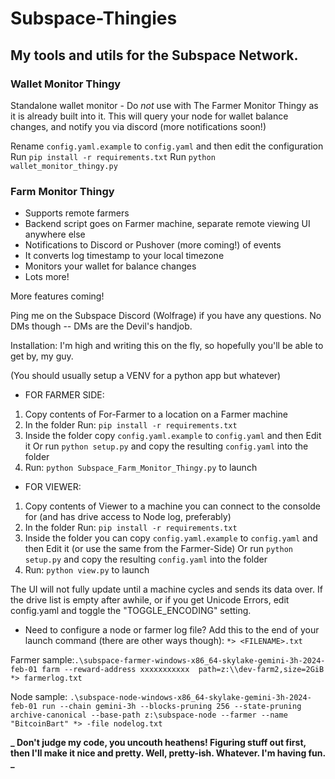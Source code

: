 # Subspace-Thingies

## My tools and utils for the Subspace Network.

### Wallet Monitor Thingy ###
Standalone wallet monitor - Do *not* use with The Farmer Monitor Thingy as it is already built into it.
This will query your node for wallet balance changes, and notify you via discord (more notifications soon!)

Rename `config.yaml.example` to `config.yaml` and then edit the configuration
Run `pip install -r requirements.txt`
Run `python wallet_monitor_thingy.py`


### Farm Monitor Thingy

- Supports remote farmers
- Backend script goes on Farmer machine, separate remote viewing UI anywhere else
- Notifications to Discord or Pushover (more coming!) of events
- It converts log timestamp to your local timezone
- Monitors your wallet for balance changes
- Lots more!

More features coming!

Ping me on the Subspace Discord (Wolfrage) if you have any questions. No DMs though -- DMs are the Devil's handjob.

Installation:
I'm high and writing this on the fly, so hopefully you'll be able to get by, my guy.

(You should usually setup a VENV for a python app but whatever)

* FOR FARMER SIDE:
1. Copy contents of For-Farmer to a location on a Farmer machine
2. In the folder Run: `pip install -r requirements.txt`
3. Inside the folder copy `config.yaml.example` to `config.yaml` and then Edit it
   Or run `python setup.py` and copy the resulting `config.yaml` into the folder
4. Run: `python Subspace_Farm_Monitor_Thingy.py` to launch


* FOR VIEWER:
1. Copy contents of Viewer to a machine you can connect to the consolde for (and has drive access to Node log, preferably)
2. In the folder Run: `pip install -r requirements.txt`
3. Inside the folder you can copy `config.yaml.example` to `config.yaml` and then Edit it (or use the same from the Farmer-Side)
   Or run `python setup.py` and copy the resulting `config.yaml` into the folder
4. Run: `python view.py` to launch

The UI will not fully update until a machine cycles and sends its data over.  If the drive list is empty after awhile, or if you get Unicode Errors, edit config.yaml and toggle the "TOGGLE_ENCODING" setting.


* Need to configure a node or farmer log file? Add this to the end of your launch command (there are other ways though): `*> <FILENAME>.txt`

Farmer sample:`.\subspace-farmer-windows-x86_64-skylake-gemini-3h-2024-feb-01 farm --reward-address xxxxxxxxxxx  path=z:\\dev-farm2,size=2GiB *> farmerlog.txt`

Node sample: ` .\subspace-node-windows-x86_64-skylake-gemini-3h-2024-feb-01 run --chain gemini-3h --blocks-pruning 256 --state-pruning archive-canonical --base-path z:\subspace-node --farmer --name "BitcoinBart" *> -file nodelog.txt	`

**_ Don't judge my code, you uncouth heathens! Figuring stuff out first, then I'll make it nice and pretty. Well, pretty-ish. Whatever. I'm having fun. _**
